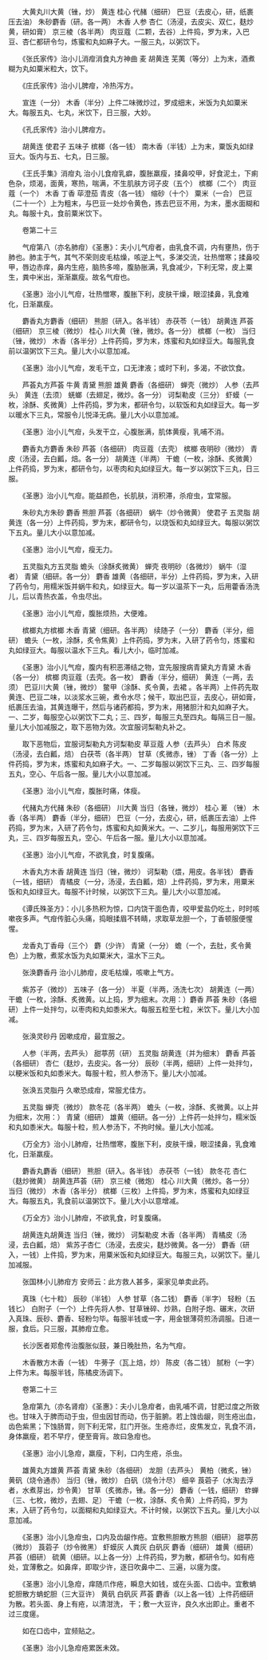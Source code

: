 <!-- { "loadSidebar": true } -->
　　大黄丸川大黄（锉，炒） 黄连 桂心 代赭（细研） 巴豆（去皮心，研，纸裹压去油） 朱砂麝香（研。各一两） 木香 人参 杏仁（汤浸，去皮尖、双仁，麸炒黄，研如膏） 京三棱（各半两） 肉豆蔻（二颗，去谷）上件捣，罗为末，入巴豆、杏仁都研令匀，炼蜜和丸如麻子大。一服三丸，以粥饮下。

　　《张氏家传》治小儿消疳消食丸方神曲 麦 胡黄连 芜荑（等分）上为末，酒煮糊为丸如粟米粒大，饮下。

　　《庄氏家传》治小儿脾疳，冷热泻方。

　　宣连（一分） 木香（半分）上件二味微炒过，罗成细末，米饭为丸如粟米大。每服五丸、七丸，米饮下，日三服，大妙。

　　《孔氏家传》治小儿脾疳方。

　　胡黄连 使君子 五味子 槟榔（各一钱） 南木香（半钱）上为末，粟饭丸如绿豆大。饭内与五、七丸，日三服。

　　《王氏手集》消疳丸 治小儿食疳乳癖，腹胀羸瘦，揉鼻咬甲，好食泥土，下痢色杂，烦渴，面黄，寒热，喘满，不生肌肤方诃子皮（五个） 槟榔（二个） 肉豆蔻（一个） 木香 丁香 荜澄茄 青皮（各一钱） 缩砂（十个） 粟米（一合） 巴豆（二十一个）上为粗末，与巴豆一处炒令黄色，拣去巴豆不用，为末，墨水面糊和丸。每服十丸，食前粟米饮下。

　　卷第二十三

　　气疳第八（亦名肺疳）《圣惠》：夫小儿气疳者，由乳食不调，内有壅热，伤于肺也。肺主于气，其气不荣则皮毛枯燥，咳逆上气，多涕交流，壮热憎寒；揉鼻咬甲，唇边赤痒，鼻内生疮，脑热多啼，腹胁胀满，乳食减少，下利无常，皮上粟生，粪中米出，渐渐羸瘦。故名气疳也。

　　《圣惠》治小儿气疳，壮热憎寒，腹胀下利，皮肤干燥，眼涩揉鼻，乳食难化，日渐羸瘦。

　　麝香丸方麝香（细研） 熊胆（研入。各半钱） 赤茯苓（一钱） 胡黄连 芦荟（细研） 京三棱（微炒） 桂心 川大黄（锉，微炒。各一分） 槟榔（一枚） 当归（锉，微炒） 木香（各半分）上件药捣，罗为末，炼蜜和丸如绿豆大。每服乳食前以温粥饮下三丸。量儿大小以意加减。

　　《圣惠》治小儿气疳，发毛干立，口无津液；或时下利，多渴，不欲饮食。

　　芦荟丸方芦荟 牛黄 青黛 熊胆 雄黄 麝香（各细研） 蝉壳（微炒） 人参（去芦头） 黄连（去须） 蜣螂（去翅足，微炒。各一分） 诃梨勒皮（三分） 虾蟆（一枚，涂酥、炙微黄）上件药捣，罗为末，都研令匀，以软饭和丸如绿豆大。每一岁以暖水下三丸，常服令儿悦泽无病。量儿大小以意加减。

　　《圣惠》治小儿气疳，头发干立，心腹胀满，肌体黄瘦，乳哺不消。

　　麝香丸方麝香 朱砂 芦荟（各细研） 肉豆蔻（去壳） 槟榔 夜明砂（微炒） 青皮（汤浸，去白瓤，焙。各一分） 胡黄连（半两） 干蟾（一枚，涂酥、炙微黄）上件药捣，罗为末，都研令匀，以枣肉和丸如绿豆大。每一岁以粥饮下三丸，日三服。

　　《圣惠》治小儿气疳。能益颜色，长肌肤，消积滞，杀疳虫，宜常服。

　　朱砂丸方朱砂 麝香 熊胆 芦荟（各细研） 蜗牛（炒令微黄） 使君子 五灵脂 胡黄连（各一分）上件药捣，罗为末，都研令匀，以烧饭和丸如绿豆大。每服以粥饮下五丸。量儿大小以意加减。

　　《圣惠》治小儿气疳，瘦无力。

　　五灵脂丸方五灵脂 蟾头（涂酥炙微黄） 蝉壳 夜明砂（各微炒） 蜗牛（湿者） 青黛（细研。各一分） 麝香 雄黄（各细研，半分）上件药捣，罗为末，入研了药令匀，用糯米饭并蜗牛和丸，如绿豆大。每一岁以温茶下一丸，后用藿香汤洗儿，后以青热衣盖，令虫尽出。

　　《圣惠》治小儿气疳，腹胀烦热，大便难。

　　槟榔丸方槟榔 木香 青黛（细研。各半两） 续随子（一分） 麝香（半分，细研） 蟾头（一枚，涂酥，炙令焦黄）上件药捣，罗为末，入研了药令匀，炼蜜和丸如绿豆大。每服以温水下三丸。看儿大小，临时加减。

　　《圣惠》治小儿气疳，腹内有积恶滞结之物，宜先服搜病青黛丸方青黛 木香（各一分） 槟榔 肉豆蔻（去壳。各一枚） 麝香（半分，细研） 黄连（一两，去须） 巴豆川大黄（锉，微炒） 鳖甲（涂酥、炙令黄，去裙 。各半两）上件药先取黄连、巴豆二味，以淡浆水三碗，煮令水尽；候干，取出巴豆，去皮心，研如膏，纸裹压去油，其黄连曝干，然后与诸药都捣，罗为末，用猪胆汁和丸如麻子大。一、二岁，每服空心以粥饮下二丸；三、四岁，每服三丸至四丸。每隔三日一服。量儿大小加减服之，取下恶物为效。次宜服诃梨勒丸补之。

　　取下恶物后，宜服诃梨勒丸方诃梨勒皮 草豆蔻 人参（去芦头） 白术 陈皮（汤浸，去白瓤，焙） 白茯苓（各半两） 甘草（炙微赤，锉） 丁香（各一分）上件药捣，罗为末，炼蜜和丸如麻子大。一、二岁每服以粥饮下三丸、三、四岁每服五丸，空心、午后各一服。量儿大小以意加减。

　　《圣惠》治小儿气疳，腹胀时痛，体瘦。

　　代赭丸方代赭 朱砂（各细研） 川大黄 当归（各锉，微炒） 桂心 萆 （锉） 木香（各半两） 麝香（半分，细研） 巴豆（一分，去皮心，研，纸裹压去油）上件药捣，罗为末，入研了药令匀，炼蜜和丸如黄米大。一、二岁儿，每服用粥饮下三丸，三、四岁每服五丸，空心、午后各一服。量儿大小以意加减。

　　《圣惠》治小儿气疳，不欲乳食，时复腹痛。

　　木香丸方木香 胡黄连 当归（锉，微炒） 诃梨勒（煨，用皮。各半钱） 麝香（一钱，细研） 青橘皮（一分，汤浸，去白瓤，焙）上件药捣，罗为末，用粟米饭和丸如绿豆大。每服不计时候，以粥饮下三丸。量儿大小以意加减。

　　《谭氏殊圣方》：小儿多热积为惊，口内饶干面色青，咬甲爱盐仍吃土，时时咳嗽夜多声。气疳传脏心头痛，捣眼揉眉不转睛，求取草龙胆一个，丁香顿服便惺惺。

　　龙香丸丁香母（三个） 麝（少许） 青黛（一分） 蟾（一个，去肚，炙令黄色）上为散，煮浆水饭为丸如粟米大，温水下三丸。

　　张涣麝香丹 治小儿肺疳，皮毛枯燥，咳嗽上气方。

　　紫苏子（微炒） 五味子（各一分） 半夏（半两，汤洗七次） 胡黄连（一两） 干蟾（一枚，涂酥、炙微黄。以上捣，罗为细末。次用：）麝香 芦荟 朱砂（各细研）上件一处拌匀，以枣肉和丸如黍米大。每服五粒至七粒，米饮下。量儿大小加减。

　　张涣灵砂丹 因嗽成疳，最宜服之。

　　人参（半两，去芦头） 甜葶苈（研） 五灵脂 胡黄连（并为细末） 麝香 芦荟（各细研） 杏仁（麸炒，去皮尖。各一分） 辰砂（半两，细研）上件一处拌匀，以粳米饭和丸如黍米大。每服十粒，煎人参汤下。量儿大小加减。

　　张涣五灵脂丹 久嗽恐成疳，常服尤佳方。

　　五灵脂 蝉壳（微炒） 款冬花（各半两） 蟾头（一枚，涂酥、炙微黄。以上并为细末，次用：） 青黛（细研） 雄黄（细研。各一分）上件药一处拌匀，糯米饭和丸如黍米大。每服十粒，煎人参汤下，不拘时候。量儿大小加减。

　　《万全方》治小儿肺疳，壮热憎寒，腹胀下利，皮肤干燥，眼涩揉鼻，乳食难化，日渐羸瘦。

　　麝香丸麝香（细研） 熊胆（研入。各半钱） 赤茯苓（一钱） 款冬花 杏仁（麸炒微黄） 胡黄连芦荟（研） 京三棱（微炮） 桂心 川大黄（微炒。各一分） 当归（微炒） 木香（各半分） 槟榔（三枚）上件捣，罗为末，炼蜜和丸如绿豆大。每服五丸，乳食前以温粥饮下。量儿大小以意增减。

　　《万全方》治小儿肺疳，不欲乳食，时复腹痛。

　　胡黄连丸胡黄连 当归（锉，微炒） 诃梨勒皮 木香（各半两） 青橘皮（汤浸，去白瓤，焙） 紫苏子杏仁（汤浸，去皮尖，麸炒微黄。各一分） 麝香（研入，一钱）上件捣，罗为末，用粟米饭和丸如绿豆大。每服三丸，以粥饮下。量儿加减服。

　　张国林小儿肺疳方 安师云：此方救人甚多，渠家见单卖此药。

　　真珠（七十粒） 辰砂（半钱） 人参 甘草（各二钱） 麝香（半字） 轻粉（五钱匕） 白附子（一个）上件先将人参、甘草锉碎、炒熟，白附子炮、碾末，次研入真珠、辰砂、麝香、轻粉匀毕。每服半钱或一字，用金银薄荷煎汤调服。日进一服，食后。只三服，其肺疳立愈。

　　长沙医者郑愈传治腹胀似鼓，兼日晚肚热，名为气疳。

　　木香散方木香（一钱） 牛蒡子（瓦上焙，炒） 陈皮（各二钱） 腻粉（一字）上件为末。每服半钱，陈橘皮汤调下。

　　卷第二十三

　　急疳第九（亦名肾疳）《圣惠》：夫小儿急疳者，由乳哺不调，甘肥过度之所致也。甘味入于脾而动于虫，但虫因甘而动，伤于脏腑。若上蚀齿龈，则生疮出血，齿色紫黑；下蚀肠胃，则下利无常，肛门开张。生疮赤烂，皮焦发立，乳食不消，身体羸瘦，若不早疗，便至膏肓。故曰急疳也。

　　《圣惠》治小儿急疳，羸瘦，下利，口内生疮，杀虫。

　　雄黄丸方雄黄 芦荟 青黛 朱砂（各细研） 龙胆（去芦头） 黄柏（微炙，锉） 黄矾（烧令通赤） 当归（锉，微炒） 白矾（烧令汁尽） 细辛 莨菪子（水淘去浮者，水煮芽出，炒令黄） 甘草（炙微赤，锉。各一分） 麝香（一钱，细研） 蚱蝉（三、七枚，微炒，去翅、足） 干蟾（一枚，涂酥、炙令黄）上件药捣，罗为末，入研了药令匀，以面糊和丸如绿豆大。不计时候，以粥饮下五丸。量儿大小以意加减。

　　《圣惠》治小儿急疳虫，口内及齿龈作疮。宜敷熊胆散方熊胆（细研） 甜葶苈（微炒） 莨菪子（炒令微黑） 虾蟆灰 人粪灰 白矾灰 麝香（细研） 雄黄（细研） 芦荟（细研） 硫黄（细研。以上各一分）上件药捣，罗为散，都研令匀。如有疮处，宜薄敷之。如鼻痒，即取少许，逐日吹鼻中二、三遍，以瘥为度。

　　《圣惠》治小儿急疳，痒随爪作疮，瞬息大如钱，或在头面、口齿中。宜敷蚺蛇胆散方蚺蛇胆（三大豆许） 黄矾 白矾灰 芦荟 麝香（以上各一钱）上件药细研为散。若头面、身上有疮，以清泔洗， 干；敷一大豆许，良久水出即止。重者不过三度瘥。

　　如在口齿中，宜频贴之。

　　《圣惠》治小儿急疳疮累医未效。

